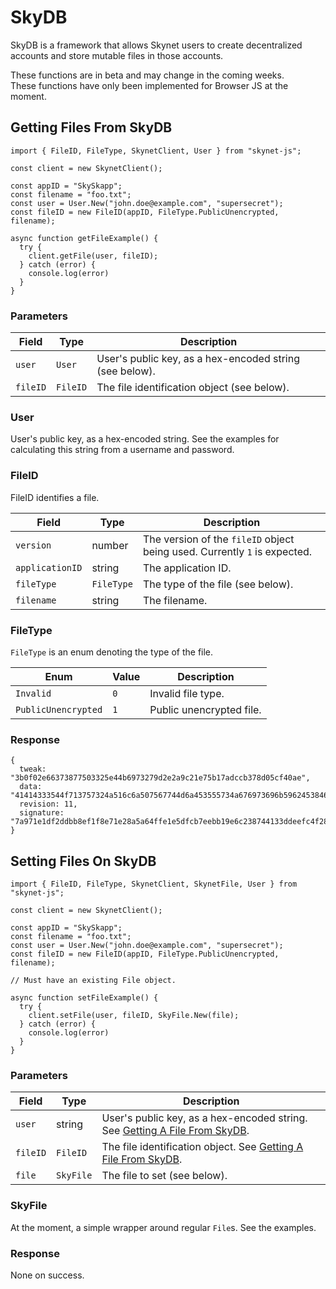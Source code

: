 # SkyDB

SkyDB is a framework that allows Skynet users to create decentralized accounts
and store mutable files in those accounts.

<aside class="warning">
These functions are in beta and may change in the coming weeks.
</aside>

<aside class="warning">
These functions have only been implemented for Browser JS at the moment.
</aside>

## Getting Files From SkyDB

```javascript--browser
import { FileID, FileType, SkynetClient, User } from "skynet-js";

const client = new SkynetClient();

const appID = "SkySkapp";
const filename = "foo.txt";
const user = User.New("john.doe@example.com", "supersecret");
const fileID = new FileID(appID, FileType.PublicUnencrypted, filename);

async function getFileExample() {
  try {
    client.getFile(user, fileID);
  } catch (error) {
    console.log(error)
  }
}
```

### Parameters

Field | Type | Description
----- | ---- | -----------
`user` | `User` | User's public key, as a hex-encoded string (see below).
`fileID` | `FileID` | The file identification object (see below).

### User

User's public key, as a hex-encoded string. See the examples for calculating this string from a username and password.

### FileID

FileID identifies a file.

Field | Type | Description
----- | ---- | -----------
`version` | number | The version of the `fileID` object being used. Currently `1` is expected.
`applicationID` | string | The application ID.
`fileType` | `FileType` | The type of the file (see below).
`filename` | string | The filename.

### FileType

`FileType` is an enum denoting the type of the file.

Enum | Value | Description
---- | ----- | -----------
`Invalid` | `0` | Invalid file type.
`PublicUnencrypted` | `1` | Public unencrypted file.

### Response

```javascript-browser
{
  tweak: "3b0f02e66373877503325e44b6973279d2e2a9c21e75b17adccb378d05cf40ae",
  data: "41414333544f713757324a516c6a507567744d6a453555734a676973696b59624538465571677069646659486751",
  revision: 11,
  signature: "7a971e1df2ddbb8ef1f8e71e28a5a64ffe1e5dfcb7eebb19e6c238744133ddeefc4f286488dd4500c33610711e3447b49e5a30df2e590e27ad00e56ebf3baf04",
}
```

## Setting Files On SkyDB

```javascript--browser
import { FileID, FileType, SkynetClient, SkynetFile, User } from "skynet-js";

const client = new SkynetClient();

const appID = "SkySkapp";
const filename = "foo.txt";
const user = User.New("john.doe@example.com", "supersecret");
const fileID = new FileID(appID, FileType.PublicUnencrypted, filename);

// Must have an existing File object.

async function setFileExample() {
  try {
    client.setFile(user, fileID, SkyFile.New(file);
  } catch (error) {
    console.log(error)
  }
}
```

### Parameters

Field | Type | Description
----- | ---- | -----------
`user` | string | User's public key, as a hex-encoded string. See [Getting A File From SkyDB](#getting-files-from-skydb).
`fileID` | `FileID` | The file identification object. See [Getting A File From SkyDB](#getting-files-from-skydb).
`file` | `SkyFile` | The file to set (see below).

### SkyFile

At the moment, a simple wrapper around regular `File`s. See the examples.

### Response

None on success.
